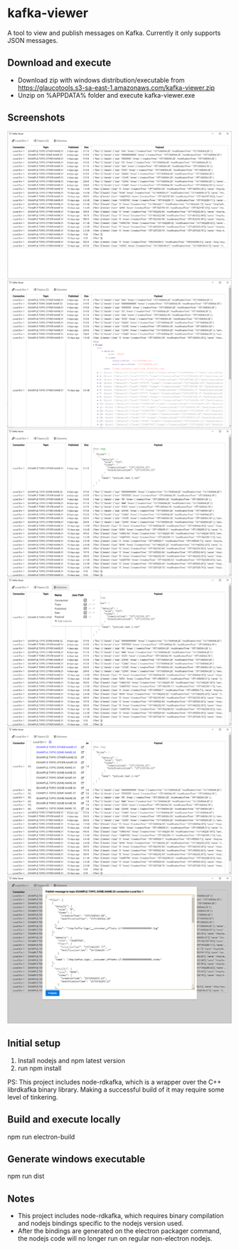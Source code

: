 # kafka-viewer

A tool to view and publish messages on Kafka. Currently it only supports JSON messages.

## Download and execute

- Download zip with windows distribution/executable from https://glaucotools.s3-sa-east-1.amazonaws.com/kafka-viewer.zip
- Unzip on %APPDATA% folder and execute kafka-viewer.exe

## Screenshots

![Screenshot 1](./src/assets/images/screenshot1.png)
![Screenshot 2](./src/assets/images/screenshot2.png)
![Screenshot 3](./src/assets/images/screenshot3.png)
![Screenshot 4](./src/assets/images/screenshot4.png)
![Screenshot 5](./src/assets/images/screenshot5.png)
![Screenshot 6](./src/assets/images/screenshot6.png)

## Initial setup

1) Install nodejs and npm latest version
2) run npm install

PS: This project includes node-rdkafka, which is a wrapper over the C++ librdkafka binary library. Making a successful build of it may require some level of tinkering.  

## Build and execute locally

npm run electron-build

## Generate windows executable

npm run dist

## Notes

- This project includes node-rdkafka, which requires binary compilation and nodejs bindings specific to the nodejs version used. 
- After the bindings are generated on the electron packager command, the nodejs code will no longer run on regular non-electron nodejs.   

